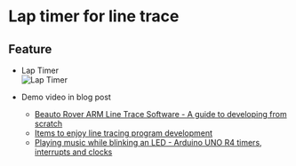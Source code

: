 # Lap timer for line trace

## Feature

- Lap Timer  
  ![Lap Timer](https://embedded-kiddie.github.io/images/2024/03-16/arduino-lap-timer.jpg "Lap Timer")

- Demo video in blog post
  - [Beauto Rover ARM Line Trace Software - A guide to developing from scratch](https://bit.ly/45BrN0e)
  - [Items to enjoy line tracing program development](http://bit.ly/3RBIjaQ)
  - [Playing music while blinking an LED - Arduino UNO R4 timers, interrupts and clocks](https://bit.ly/3VQQAdj)

